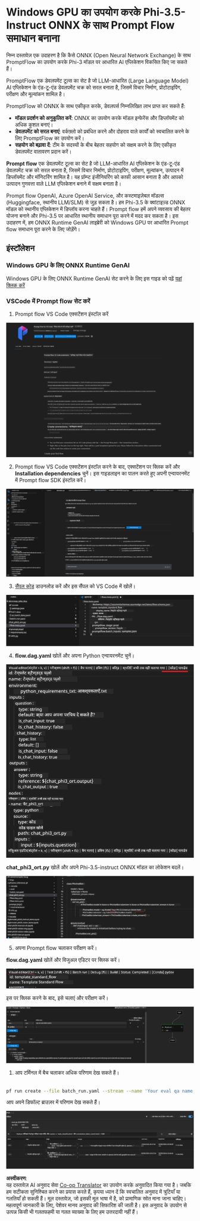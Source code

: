 <!--
CO_OP_TRANSLATOR_METADATA:
{
  "original_hash": "20c7e34651318736a2606d351fcc37d0",
  "translation_date": "2025-04-04T18:25:11+00:00",
  "source_file": "md\\02.Application\\01.TextAndChat\\Phi3\\UsingPromptFlowWithONNX.md",
  "language_code": "hi"
}
-->
# Windows GPU का उपयोग करके Phi-3.5-Instruct ONNX के साथ Prompt Flow समाधान बनाना

निम्न दस्तावेज़ एक उदाहरण है कि कैसे ONNX (Open Neural Network Exchange) के साथ PromptFlow का उपयोग करके Phi-3 मॉडल पर आधारित AI एप्लिकेशन विकसित किए जा सकते हैं।

PromptFlow एक डेवलपमेंट टूल्स का सेट है जो LLM-आधारित (Large Language Model) AI एप्लिकेशन के एंड-टू-एंड डेवलपमेंट चक्र को सरल बनाता है, जिसमें विचार निर्माण, प्रोटोटाइपिंग, परीक्षण और मूल्यांकन शामिल है।

PromptFlow को ONNX के साथ एकीकृत करके, डेवलपर्स निम्नलिखित लाभ प्राप्त कर सकते हैं:

- **मॉडल प्रदर्शन को अनुकूलित करें**: ONNX का उपयोग करके मॉडल इन्फेरेंस और डिप्लॉयमेंट को अधिक कुशल बनाएं।
- **डेवलपमेंट को सरल बनाएं**: वर्कफ़्लो को प्रबंधित करने और दोहराव वाले कार्यों को स्वचालित करने के लिए PromptFlow का उपयोग करें।
- **सहयोग को बढ़ावा दें**: टीम के सदस्यों के बीच बेहतर सहयोग को सक्षम करने के लिए एकीकृत डेवलपमेंट वातावरण प्रदान करें।

**Prompt flow** एक डेवलपमेंट टूल्स का सेट है जो LLM-आधारित AI एप्लिकेशन के एंड-टू-एंड डेवलपमेंट चक्र को सरल बनाता है, जिसमें विचार निर्माण, प्रोटोटाइपिंग, परीक्षण, मूल्यांकन, उत्पादन में डिप्लॉयमेंट और मॉनिटरिंग शामिल है। यह प्रॉम्प्ट इंजीनियरिंग को काफी आसान बनाता है और आपको उत्पादन गुणवत्ता वाले LLM एप्लिकेशन बनाने में सक्षम बनाता है।

Prompt flow OpenAI, Azure OpenAI Service, और कस्टमाइज़ेबल मॉडल्स (Huggingface, स्थानीय LLM/SLM) से जुड़ सकता है। हम Phi-3.5 के क्वांटाइज़्ड ONNX मॉडल को स्थानीय एप्लिकेशन में डिप्लॉय करना चाहते हैं। Prompt flow हमें अपने व्यवसाय की बेहतर योजना बनाने और Phi-3.5 पर आधारित स्थानीय समाधान पूरा करने में मदद कर सकता है। इस उदाहरण में, हम ONNX Runtime GenAI लाइब्रेरी को Windows GPU पर आधारित Prompt flow समाधान पूरा करने के लिए जोड़ेंगे।

## **इंस्टॉलेशन**

### **Windows GPU के लिए ONNX Runtime GenAI**

Windows GPU के लिए ONNX Runtime GenAI सेट करने के लिए इस गाइड को पढ़ें [यहां क्लिक करें](./ORTWindowGPUGuideline.md)

### **VSCode में Prompt flow सेट करें**

1. Prompt flow VS Code एक्सटेंशन इंस्टॉल करें

![pfvscode](../../../../../../translated_images/pfvscode.79f42ae5dd93ed35c19d6d978ae75831fef40e0b8440ee48b893b5a0597d2260.hi.png)

2. Prompt flow VS Code एक्सटेंशन इंस्टॉल करने के बाद, एक्सटेंशन पर क्लिक करें और **Installation dependencies** चुनें। इस गाइडलाइन का पालन करते हुए अपनी एन्वायरनमेंट में Prompt flow SDK इंस्टॉल करें।

![pfsetup](../../../../../../translated_images/pfsetup.0c82d99c7760aac29833b37faf4329e67e22279b1c5f37a73724dfa9ebaa32ee.hi.png)

3. [सैंपल कोड](../../../../../../code/09.UpdateSamples/Aug/pf/onnx_inference_pf) डाउनलोड करें और इस सैंपल को VS Code में खोलें।

![pfsample](../../../../../../translated_images/pfsample.7bf40b133a558d86356dd6bc0e480bad2659d9c5364823dae9b3e6784e6f2d25.hi.png)

4. **flow.dag.yaml** खोलें और अपना Python एन्वायरनमेंट चुनें।

![pfdag](../../../../../../translated_images/pfdag.c5eb356fa3a96178cd594de9a5da921c4bbe646a9946f32aa20d344ccbeb51a0.hi.png)

   **chat_phi3_ort.py** खोलें और अपने Phi-3.5-instruct ONNX मॉडल का लोकेशन बदलें।

![pfphi](../../../../../../translated_images/pfphi.fff4b0afea47c92c8481174dbf3092823906fca5b717fc642f78947c3e5bbb39.hi.png)

5. अपना Prompt flow चलाकर परीक्षण करें।

**flow.dag.yaml** खोलें और विजुअल एडिटर पर क्लिक करें।

![pfv](../../../../../../translated_images/pfv.7af6ecd65784a98558b344ba69b5ba6233876823fb435f163e916a632394fc1e.hi.png)

इस पर क्लिक करने के बाद, इसे चलाएं और परीक्षण करें।

![pfflow](../../../../../../translated_images/pfflow.9697e0fda67794bb0cf4b78d52e6f5a42002eec935bc2519933064afbbdd34f0.hi.png)

1. आप टर्मिनल में बैच चलाकर अधिक परिणाम देख सकते हैं।

```bash

pf run create --file batch_run.yaml --stream --name 'Your eval qa name'    

```

आप अपने डिफॉल्ट ब्राउज़र में परिणाम देख सकते हैं।

![pfresult](../../../../../../translated_images/pfresult.972eb57dd5bec646e1aa01148991ba8959897efea396e42cf9d7df259444878d.hi.png)

**अस्वीकरण**:  
यह दस्तावेज़ AI अनुवाद सेवा [Co-op Translator](https://github.com/Azure/co-op-translator) का उपयोग करके अनुवादित किया गया है। जबकि हम सटीकता सुनिश्चित करने का प्रयास करते हैं, कृपया ध्यान दें कि स्वचालित अनुवाद में त्रुटियाँ या गलतियाँ हो सकती हैं। मूल दस्तावेज़, जो इसकी मूल भाषा में है, को प्रामाणिक स्रोत माना जाना चाहिए। महत्वपूर्ण जानकारी के लिए, पेशेवर मानव अनुवाद की सिफारिश की जाती है। इस अनुवाद के उपयोग से उत्पन्न किसी भी गलतफहमी या गलत व्याख्या के लिए हम उत्तरदायी नहीं हैं।